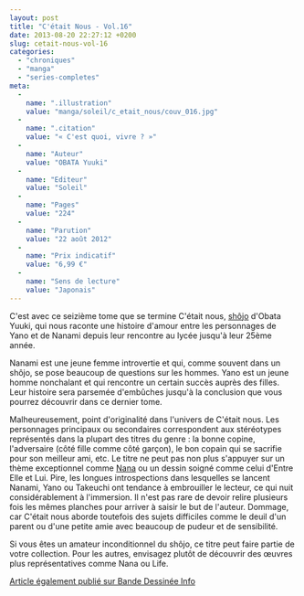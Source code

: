 ```yaml
---
layout: post
title: "C'était Nous - Vol.16"
date: 2013-08-20 22:27:12 +0200
slug: cetait-nous-vol-16
categories:
  - "chroniques"
  - "manga"
  - "series-completes"
meta:
  -
    name: ".illustration"
    value: "manga/soleil/c_etait_nous/couv_016.jpg"
  -
    name: ".citation"
    value: "« C'est quoi, vivre ? »"
  -
    name: "Auteur"
    value: "OBATA Yuuki"
  -
    name: "Editeur"
    value: "Soleil"
  -
    name: "Pages"
    value: "224"
  -
    name: "Parution"
    value: "22 août 2012"
  -
    name: "Prix indicatif"
    value: "6,99 €"
  -
    name: "Sens de lecture"
    value: "Japonais"
---
```


C'est avec ce seizième tome que se termine C'était nous, [shôjo](https://fr.wikipedia.org/wiki/Shojo) d'Obata Yuuki, qui nous raconte une histoire d'amour entre les personnages de Yano et de Nanami depuis leur rencontre au lycée jusqu'à leur 25ème année.

Nanami est une jeune femme introvertie et qui, comme souvent dans un shôjo, se pose beaucoup de questions sur les hommes. Yano est un jeune homme nonchalant et qui rencontre un certain succès auprès des filles. Leur histoire sera parsemée d'embûches jusqu'à la conclusion que vous pourrez découvrir dans ce dernier tome.

Malheureusement, point d'originalité dans l'univers de C'était nous. Les personnages principaux ou secondaires correspondent aux stéréotypes représentés dans la plupart des titres du genre : la bonne copine, l'adversaire (côté fille comme côté garçon), le bon copain qui se sacrifie pour son meilleur ami, etc. Le titre ne peut pas non plus s'appuyer sur un thème exceptionnel comme [Nana](nana-vol-12/) ou un dessin soigné comme celui d'Entre Elle et Lui. Pire, les longues introspections dans lesquelles se lancent Nanami, Yano ou Takeuchi ont tendance à embrouiller le lecteur, ce qui nuit considérablement à l'immersion. Il n'est pas rare de devoir relire plusieurs fois les mêmes planches pour arriver à saisir le but de l'auteur. Dommage, car C'était nous aborde toutefois des sujets difficiles comme le deuil d'un parent ou d'une petite amie avec beaucoup de pudeur et de sensibilité.

Si vous êtes un amateur inconditionnel du shôjo, ce titre peut faire partie de votre collection. Pour les autres, envisagez plutôt de découvrir des œuvres plus représentatives comme Nana ou Life.

[Article également publié sur Bande Dessinée Info](http://www.bandedessinee.info/Chronique-C-etait-Nous-T16-Obata-Yuuki-Soleil-Manga)